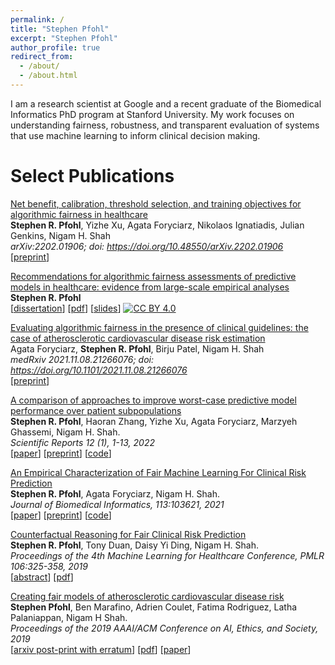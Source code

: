 ```yaml
---
permalink: /
title: "Stephen Pfohl"
excerpt: "Stephen Pfohl"
author_profile: true
redirect_from: 
  - /about/
  - /about.html
---
```


I am a research scientist at Google and a recent graduate of the Biomedical Informatics PhD program at Stanford University. My work focuses on understanding fairness, robustness, and transparent evaluation of systems that use machine learning to inform clinical decision making.

Select Publications
===

<a href="https://arxiv.org/abs/2202.01906">Net benefit, calibration, threshold selection, and training objectives for algorithmic fairness in healthcare</a>
<br>
<b>Stephen R. Pfohl</b>, Yizhe Xu, Agata Foryciarz, Nikolaos Ignatiadis, Julian Genkins, Nigam H. Shah
<br>
<i>arXiv:2202.01906; doi: https://doi.org/10.48550/arXiv.2202.01906</i>
<br>
\[<a href="https://arxiv.org/abs/2202.01906">preprint</a>\]


<a href="https://searchworks.stanford.edu/view/14051829">Recommendations for algorithmic fairness assessments of predictive models in healthcare: evidence from large-scale empirical analyses</a>
<br>
<b>Stephen R. Pfohl</b>
<br>
\[<a href="https://searchworks.stanford.edu/view/14051829">dissertation</a>\] \[<a href="https://spfohl.github.io/files/pfohl-dissertation.pdf">pdf</a>\] \[<a href="https://spfohl.github.io/files/defense_slides_20211112.pdf">slides</a>\] [![CC BY 4.0][cc-by-image]][cc-by]

<a href="https://www.medrxiv.org/content/10.1101/2021.11.08.21266076v2">Evaluating algorithmic fairness in the presence of clinical guidelines: the case of atherosclerotic cardiovascular disease risk estimation</a>
<br>
Agata Foryciarz, <b>Stephen R. Pfohl</b>, Birju Patel, Nigam H. Shah
<br>
<i>medRxiv 2021.11.08.21266076; doi: https://doi.org/10.1101/2021.11.08.21266076</i>
<br>
\[<a href="https://www.medrxiv.org/content/10.1101/2021.11.08.21266076v2">preprint</a>\]

<a href="https://www.nature.com/articles/s41598-022-07167-7">A comparison of approaches to improve worst-case predictive model performance over patient subpopulations</a>
<br>
<b>Stephen R. Pfohl</b>, Haoran Zhang, Yizhe Xu, Agata Foryciarz, Marzyeh Ghassemi, Nigam H. Shah.
<br>
<i>Scientific Reports 12 (1), 1-13, 2022</i>
<br>
\[<a href="https://www.nature.com/articles/s41598-022-07167-7">paper</a>\] \[<a href="https://arxiv.org/abs/2108.12250">preprint</a>\] \[<a href="https://github.com/som-shahlab/subpopulation_robustness">code</a>\]


<a href="https://www.sciencedirect.com/science/article/abs/pii/S1532046420302495">An Empirical Characterization of Fair Machine Learning For Clinical Risk Prediction</a>
<br>
<b>Stephen R. Pfohl</b>, Agata Foryciarz, Nigam H. Shah.
<br>
<i>Journal of Biomedical Informatics, 113:103621, 2021</i>
<br>
\[<a href="https://www.sciencedirect.com/science/article/abs/pii/S1532046420302495">paper</a>\] \[<a href="https://arxiv.org/abs/2007.10306">preprint</a>\] \[<a href="https://github.com/som-shahlab/fairness_benchmark">code</a>\]

<a href="http://proceedings.mlr.press/v106/pfohl19a.html">Counterfactual Reasoning for Fair Clinical Risk Prediction</a>
<br>
<b>Stephen R. Pfohl</b>, Tony Duan, Daisy Yi Ding, Nigam H. Shah.
<br>
<i>Proceedings of the 4th Machine Learning for Healthcare Conference, PMLR 106:325-358, 2019</i>
<br>
\[<a href="http://proceedings.mlr.press/v106/pfohl19a.html">abstract</a>\] \[<a href="http://proceedings.mlr.press/v106/pfohl19a/pfohl19a.pdf">pdf</a>\]

<a href="https://dl.acm.org/doi/abs/10.1145/3306618.3314278">Creating fair models of atherosclerotic cardiovascular disease risk</a>
<br>
<b>Stephen Pfohl</b>, Ben Marafino, Adrien Coulet, Fatima Rodriguez, Latha Palaniappan, Nigam H Shah.
<br>
<i>Proceedings of the 2019 AAAI/ACM Conference on AI, Ethics, and Society, 2019</i>
<br>
\[<a href="https://arxiv.org/abs/1809.04663">arxiv post-print with erratum</a>\] \[<a href="https://arxiv.org/pdf/1809.04663.pdf">pdf</a>\] \[<a href="https://dl.acm.org/doi/abs/10.1145/3306618.3314278">paper</a>\]

<!-- <a href="https://www.frontiersin.org/articles/10.3389/fninf.2018.00036/full">Unraveling the Complexity of Amyotrophic Lateral Sclerosis Survival Prediction</a>
<br>
<b>Stephen R. Pfohl</b>, Renaid B. Kim, Grant S. Coan, Cassie S. Mitchell.
<br>
<i>Frontiers in Neuroinformatics, 12:36 2018</i>
<br>
\[<a href="https://www.frontiersin.org/articles/10.3389/fninf.2018.00036/full">paper</a>\]

<a href="https://content.iospress.com/articles/journal-of-neuromuscular-diseases/jnd140068">Characterization of the contribution of genetic background and gender to disease progression in the SOD1 G93A mouse model of amyotrophic lateral sclerosis: a meta-analysis</a>
<br>
<b>Stephen R. Pfohl</b>, Martin T. Halicek, Cassie S. Mitchell.
<br>
<i>Journal of Neuromuscular Diseases,  2(2):137–150, 2015</i>
<br>
\[<a href="https://content.iospress.com/articles/journal-of-neuromuscular-diseases/jnd140068">paper</a>\] -->


<!-- [![CC BY 4.0][cc-by-image]][cc-by]
Works not licensed under a more restrictive license are licensed under
[Creative Commons Attribution 4.0 International License][cc-by]. -->

[cc-by]: http://creativecommons.org/licenses/by/4.0/
[cc-by-image]: https://i.creativecommons.org/l/by/4.0/88x31.png
[cc-by-shield]: https://img.shields.io/badge/License-CC%20BY%204.0-lightgrey.svg